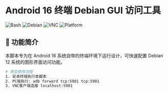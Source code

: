# Android 16 终端 Debian GUI 访问工具

![Bash](https://img.shields.io/badge/Shell-Bash-green) 
![Debian](https://img.shields.io/badge/OS-Debian%2012-red) 
![VNC](https://img.shields.io/badge/Protocol-VNC-blue)
![Platform](https://img.shields.io/badge/Platform-Android%2016-lightgrey)

## 🚀 功能简介

本脚本专为在 Android 16 系统自带的终端环境下运行设计，可快速配置 Debian 12 系统的图形界面访问功能。

```bash
# 典型使用流程
1. 安卓终端执行本脚本
2. PC端执行: adb forward tcp:5901 tcp:5901
3. VNC客户端连接 localhost:5901
